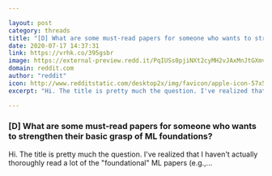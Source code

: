 ```yaml
---

layout: post
category: threads
title: "[D] What are some must-read papers for someone who wants to strengthen their basic grasp of ML foundations?"
date: 2020-07-17 14:37:31
link: https://vrhk.co/395gsbr
image: https://external-preview.redd.it/PqIUSs0pjiNXt2cyMH2vJAxMnJtGXmvipY6KPJK812M.jpg?width=400&height=209.42408377&auto=webp&crop=400:209.42408377,smart&s=2182496d1b5de8527b90fd78d63cb4ee7bdf516a
domain: reddit.com
author: "reddit"
icon: http://www.redditstatic.com/desktop2x/img/favicon/apple-icon-57x57.png
excerpt: "Hi. The title is pretty much the question. I've realized that I haven't actually thoroughly read a lot of the \"foundational\" ML papers (e.g.,..."

---
```


### [D] What are some must-read papers for someone who wants to strengthen their basic grasp of ML foundations?

Hi. The title is pretty much the question. I've realized that I haven't actually thoroughly read a lot of the "foundational" ML papers (e.g.,...